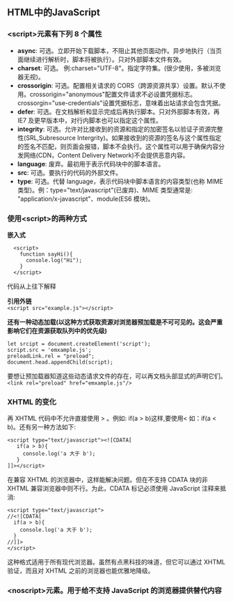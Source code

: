## HTML中的JavaScript

### \<script>元素有下列 8 个属性

- **async**: 可选。立即开始下载脚本，不阻止其他页面动作。异步地执行（当页面继续进行解析时，脚本将被执行）。只对外部脚本文件有效。
- **charset**: 可选。 例:charset="UTF-8"。指定字符集。(很少使用，多被浏览器无视)。
- **crossorigin**: 可选。配置相关请求的 CORS（跨源资源共享）设置。默认不使用。crossorigin="anonymous"配置文件请求不必设置凭据标志。crossorgin="use-credentials"设置凭据标志，意味着出站请求会包含凭据。
- **defer**: 可选。在文档解析和显示完成后再执行脚本。只对外部脚本有效，再 IE7 及更早版本中，对行内脚本也可以指定这个属性。
- **integrity**: 可选。允许对比接收到的资源和指定的加密签名以验证子资源完整性(SRL,Subresource Intergrity)。如果接收到的资源的签名与这个属性指定的签名不匹配，则页面会报错，脚本不会执行。这个属性可以用于确保内容分发网络(CDN，Content Delivery Network)不会提供恶意内容。
- **language**: 废弃。最初用于表示代码块中的脚本语言。
- **src**: 可选。要执行的代码的外部文件。
- **type**: 可选。代替 language，表示代码块中脚本语言的内容类型(也称 MIME 类型)。例：type="text/javascript"(已废弃)、MIME 类型通常是: "application/x-javascript"、module(ES6 模块)。

### 使用\<script>的两种方式

**嵌入式**

```
  <script>
    function sayHi(){
      console.log("Hi");
    }
  </script>
```

代码从上往下解释

**引用外链**  
 `<script src="example.js"></script>`

**还有一种动态加载(以这种方式获取资源对浏览器预加载是不可可见的。这会严重影响它们在资源获取队列中的优先级)**

```
let srcipt = document.createElement('script');
script.src = 'emxample.js';
preloadLink.rel = "preload";
document.head.appendChild(script);
```

要想让预加载器知道这些动态请求文件的存在，可以再文档头部显式的声明它们。
`<link rel="preload" href="emxample.js"/>`

### XHTML 的变化

再 XHTML 代码中不允许直接使用 > 。例如: if(a > b)这样,要使用&lt; 如：if(a &lt; b)。还有另一种方法如下:

```
<script type="text/javascript"><![CDATA[
   if(a > b){
     console.log('a 大于 b');
   }
]]></script>
```

在兼容 XHTML 的浏览器中，这样能解决问题。但在不支持 CDATA 块的非 XHTML 兼容浏览器中则不行。为此，CDATA 标记必须使用 JavaScript 注释来抵消:

```
<script type="text/javascript">
//<![CDATA[
  if(a > b){
    console.log('a 大于 b');
  }
//]]>
</script>
```

这种格式适用于所有现代浏览器。虽然有点黑科技的味道，但它可以通过 XHTML 验证，而且对 XHTML 之前的浏览器也能优雅地降级。

### \<noscript>元素。用于给不支持 JavaScript 的浏览器提供替代内容
